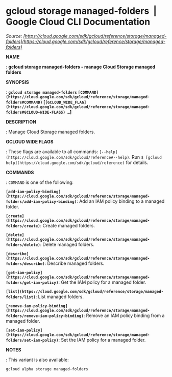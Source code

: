 # gcloud storage managed-folders  |  Google Cloud CLI Documentation

*Source: [https://cloud.google.com/sdk/gcloud/reference/storage/managed-folders](https://cloud.google.com/sdk/gcloud/reference/storage/managed-folders)*

**NAME**

: **gcloud storage managed-folders - manage Cloud Storage managed folders**

**SYNOPSIS**

: **`gcloud storage managed-folders` `[COMMAND](https://cloud.google.com/sdk/gcloud/reference/storage/managed-folders#COMMAND)` [`[GCLOUD_WIDE_FLAG](https://cloud.google.com/sdk/gcloud/reference/storage/managed-folders#GCLOUD-WIDE-FLAGS) …`]**

**DESCRIPTION**

: Manage Cloud Storage managed folders.

**GCLOUD WIDE FLAGS**

: These flags are available to all commands: `[--help](https://cloud.google.com/sdk/gcloud/reference#--help)`.
Run `$ [gcloud help](https://cloud.google.com/sdk/gcloud/reference)` for details.

**COMMANDS**

: ``COMMAND`` is one of the following:

**`[add-iam-policy-binding](https://cloud.google.com/sdk/gcloud/reference/storage/managed-folders/add-iam-policy-binding)`**:
Add an IAM policy binding to a managed folder.

**`[create](https://cloud.google.com/sdk/gcloud/reference/storage/managed-folders/create)`**:
Create managed folders.

**`[delete](https://cloud.google.com/sdk/gcloud/reference/storage/managed-folders/delete)`**:
Delete managed folders.

**`[describe](https://cloud.google.com/sdk/gcloud/reference/storage/managed-folders/describe)`**:
Describe managed folders.

**`[get-iam-policy](https://cloud.google.com/sdk/gcloud/reference/storage/managed-folders/get-iam-policy)`**:
Get the IAM policy for a managed folder.

**`[list](https://cloud.google.com/sdk/gcloud/reference/storage/managed-folders/list)`**:
List managed folders.

**`[remove-iam-policy-binding](https://cloud.google.com/sdk/gcloud/reference/storage/managed-folders/remove-iam-policy-binding)`**:
Remove an IAM policy binding from a managed folder.

**`[set-iam-policy](https://cloud.google.com/sdk/gcloud/reference/storage/managed-folders/set-iam-policy)`**:
Set the IAM policy for a managed folder.

**NOTES**

: This variant is also available:

```
gcloud alpha storage managed-folders
```